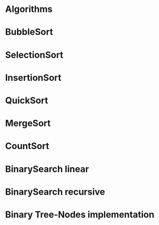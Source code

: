 # Algorithms

# BubbleSort
# SelectionSort
# InsertionSort
# QuickSort
# MergeSort
# CountSort
# BinarySearch linear
# BinarySearch recursive
# Binary Tree-Nodes implementation
